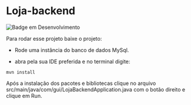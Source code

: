 <h1>Loja-backend</h1>

![Badge em Desenvolvimento](http://img.shields.io/static/v1?label=STATUS&message=EM%20DESENVOLVIMENTO&color=GREEN&style=for-the-badge)

Para rodar esse projeto baixe o projeto:

- Rode uma instância do banco de dados MySql.

- abra pela sua IDE preferida e no terminal digite: 

```
mvn install
```

Após a instalação dos pacotes e bibliotecas clique no arquivo src/main/java/com/gui/LojaBackendApplication.java com o botão direito e clique em Run.
